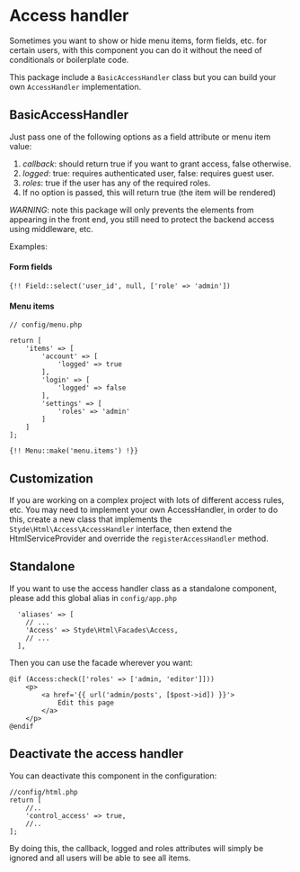 # Access handler

Sometimes you want to show or hide menu items, form fields, etc. for certain users, with this component you can do it without the need of conditionals or boilerplate code.

This package include a `BasicAccessHandler` class but you can build your own `AccessHandler` implementation.

## BasicAccessHandler

Just pass one of the following options as a field attribute or menu item value:

1. *callback*: should return true if you want to grant access, false otherwise.
2. *logged*: true: requires authenticated user, false: requires guest user.
3. *roles*: true if the user has any of the required roles.
4. If no option is passed, this will return true (the item will be rendered)

*WARNING*: note this package will only prevents the elements from appearing in the front end, you still need to protect the backend access using middleware, etc.

Examples: 

#### Form fields

`{!! Field::select('user_id', null, ['role' => 'admin'])`

#### Menu items

```
// config/menu.php

return [
    'items' => [
        'account' => [
            'logged' => true
        ],
        'login' => [
            'logged' => false
        ],
        'settings' => [
            'roles' => 'admin'
        ]
    ]
];
```
     
`{!! Menu::make('menu.items') !}}`
     
## Customization

If you are working on a complex project with lots of different access rules, etc. You may need to implement your own AccessHandler, in order to do this, create a new class that implements the `Styde\Html\Access\AccessHandler` interface, then extend the HtmlServiceProvider and override the `registerAccessHandler` method.

## Standalone

If you want to use the access handler class as a standalone component, please add this global alias in `config/app.php`

```
  'aliases' => [
    // ...
    'Access' => Styde\Html\Facades\Access,
    // ...
  ],
```

Then you can use the facade wherever you want:

```
@if (Access:check(['roles' => ['admin, 'editor']]))
    <p>
        <a href='{{ url('admin/posts', [$post->id]) }}'>
            Edit this page
        </a>
    </p>
@endif
```

## Deactivate the access handler

You can deactivate this component in the configuration:

```
//config/html.php
return [
    //..
    'control_access' => true,
    //..
];
```
By doing this, the callback, logged and roles attributes will simply be ignored and all users will be able to see all items. 